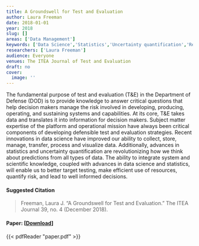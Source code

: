 ```yaml
---
title: A Groundswell for Test and Evaluation
author: Laura Freeman
date: 2018-01-01
year: 2018
slug: []
areas: ['Data Management']
keywords: ['Data Science','Statistics','Uncertainty quantification','Reform test and evaluation']
researchers: ['Laura Freeman']
audience: Everyone
venues: The ITEA Journal of Test and Evaluation
draft: no
cover:
  image: ''
---
```




The fundamental purpose of test and evaluation (T&E) in the Department of Defense (DOD) is to provide knowledge to answer critical questions that help decision makers manage the risk involved in developing, producing, operating, and sustaining systems and capabilities. At its core, T&E takes data and translates it into information for decision makers. Subject matter expertise of the platform and operational mission have always been critical components of developing defensible test and evaluation strategies. Recent innovations in data science have improved our ability to collect, store, manage, transfer, process and visualize data. Additionally, advances in statistics and uncertainty quantification are revolutionizing how we think about predictions from all types of data. The ability to integrate system and scientific knowledge, coupled with advances in data science and statistics, will enable us to better target testing, make efficient use of resources, quantify risk, and lead to well informed decisions.

#### Suggested Citation
> Freeman, Laura J. “A Groundswell for Test and Evaluation.” The ITEA Journal 39, no. 4 (December 2018).



#### Paper: [[Download](paper.pdf)]
{{< pdfReader "paper.pdf" >}}



